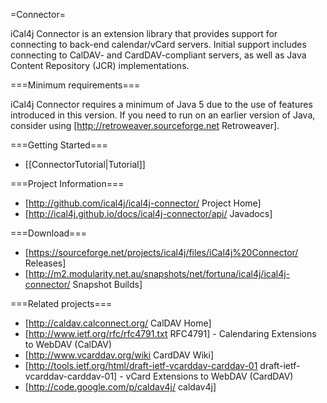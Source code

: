 =Connector=

iCal4j Connector is an extension library that provides support for connecting to back-end calendar/vCard servers. Initial support includes connecting to CalDAV- and CardDAV-compliant servers, as well as Java Content Repository (JCR) implementations.

===Minimum requirements===

iCal4j Connector requires a minimum of Java 5 due to the use of features introduced in this version. If you need to run on an earlier version of Java, consider using [http://retroweaver.sourceforge.net Retroweaver].

===Getting Started===

* [[ConnectorTutorial|Tutorial]]

===Project Information===

* [http://github.com/ical4j/ical4j-connector/ Project Home]
* [http://ical4j.github.io/docs/ical4j-connector/api/ Javadocs]

===Download===

* [https://sourceforge.net/projects/ical4j/files/iCal4j%20Connector/ Releases]
* [http://m2.modularity.net.au/snapshots/net/fortuna/ical4j/ical4j-connector/ Snapshot Builds]

===Related projects===

* [http://caldav.calconnect.org/ CalDAV Home]
* [http://www.ietf.org/rfc/rfc4791.txt RFC4791] - Calendaring Extensions to WebDAV (CalDAV)
* [http://www.vcarddav.org/wiki CardDAV Wiki]
* [http://tools.ietf.org/html/draft-ietf-vcarddav-carddav-01 draft-ietf-vcarddav-carddav-01] - vCard Extensions to WebDAV (CardDAV)
* [http://code.google.com/p/caldav4j/ caldav4j]

